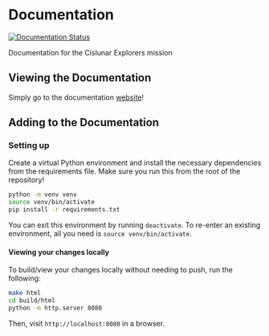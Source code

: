 # Documentation

[![Documentation Status](https://readthedocs.org/projects/cislunar-explorers-software-documentation/badge/?version=latest)](https://cislunar-explorers-software-documentation.readthedocs.io/en/latest/?badge=latest)

Documentation for the Cislunar Explorers mission

## Viewing the Documentation

Simply go to the documentation [website](https://cislunar-explorers-software-documentation.readthedocs.io/en/latest/)!

## Adding to the Documentation

### Setting up

Create a virtual Python environment and install the necessary dependencies from the requirements file. Make sure you run this from the root of the repository!

```bash
python -m venv venv
source venv/bin/activate
pip install -r requirements.txt
```

You can exit this environment by running `deactivate`. To re-enter an existing environment, all you need is `source venv/bin/activate`. 

#### Viewing your changes locally

To build/view your changes locally without needing to push, run the following:

```bash
make html
cd build/html
python -m http.server 8080
```

Then, visit `http://localhost:8080` in a browser.